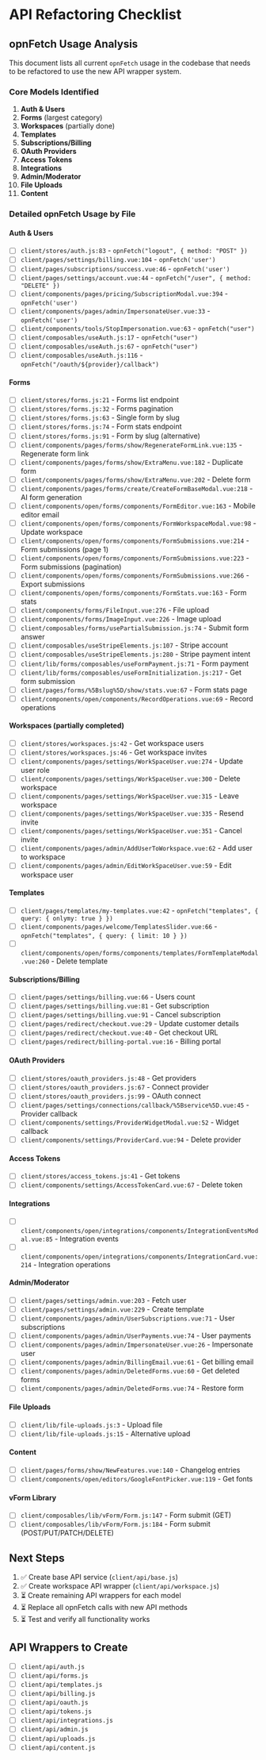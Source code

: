 # API Refactoring Checklist

## opnFetch Usage Analysis

This document lists all current `opnFetch` usage in the codebase that needs to be refactored to use the new API wrapper system.

### Core Models Identified
1. **Auth & Users**
2. **Forms** (largest category)
3. **Workspaces** (partially done)
4. **Templates**
5. **Subscriptions/Billing**
6. **OAuth Providers**
7. **Access Tokens**
8. **Integrations**
9. **Admin/Moderator**
10. **File Uploads**
11. **Content**

### Detailed opnFetch Usage by File

#### Auth & Users
- [ ] `client/stores/auth.js:83` - `opnFetch("logout", { method: "POST" })`
- [ ] `client/pages/settings/billing.vue:104` - `opnFetch('user')`
- [ ] `client/pages/subscriptions/success.vue:46` - `opnFetch('user')`
- [ ] `client/pages/settings/account.vue:44` - `opnFetch("/user", { method: "DELETE" })`
- [ ] `client/components/pages/pricing/SubscriptionModal.vue:394` - `opnFetch('user')`
- [ ] `client/components/pages/admin/ImpersonateUser.vue:33` - `opnFetch('user')`
- [ ] `client/components/tools/StopImpersonation.vue:63` - `opnFetch("user")`
- [ ] `client/composables/useAuth.js:17` - `opnFetch("user")`
- [ ] `client/composables/useAuth.js:67` - `opnFetch("user")`
- [ ] `client/composables/useAuth.js:116` - `opnFetch("/oauth/${provider}/callback")`

#### Forms
- [ ] `client/stores/forms.js:21` - Forms list endpoint
- [ ] `client/stores/forms.js:32` - Forms pagination
- [ ] `client/stores/forms.js:63` - Single form by slug
- [ ] `client/stores/forms.js:74` - Form stats endpoint
- [ ] `client/stores/forms.js:91` - Form by slug (alternative)
- [ ] `client/components/pages/forms/show/RegenerateFormLink.vue:135` - Regenerate form link
- [ ] `client/components/pages/forms/show/ExtraMenu.vue:182` - Duplicate form
- [ ] `client/components/pages/forms/show/ExtraMenu.vue:202` - Delete form
- [ ] `client/components/pages/forms/create/CreateFormBaseModal.vue:218` - AI form generation
- [ ] `client/components/open/forms/components/FormEditor.vue:163` - Mobile editor email
- [ ] `client/components/open/forms/components/FormWorkspaceModal.vue:98` - Update workspace
- [ ] `client/components/open/forms/components/FormSubmissions.vue:214` - Form submissions (page 1)
- [ ] `client/components/open/forms/components/FormSubmissions.vue:223` - Form submissions (pagination)
- [ ] `client/components/open/forms/components/FormSubmissions.vue:266` - Export submissions
- [ ] `client/components/open/forms/components/FormStats.vue:163` - Form stats
- [ ] `client/components/forms/FileInput.vue:276` - File upload
- [ ] `client/components/forms/ImageInput.vue:226` - Image upload
- [ ] `client/composables/forms/usePartialSubmission.js:74` - Submit form answer
- [ ] `client/composables/useStripeElements.js:107` - Stripe account
- [ ] `client/composables/useStripeElements.js:280` - Stripe payment intent
- [ ] `client/lib/forms/composables/useFormPayment.js:71` - Form payment
- [ ] `client/lib/forms/composables/useFormInitialization.js:217` - Get form submission
- [ ] `client/pages/forms/%5Bslug%5D/show/stats.vue:67` - Form stats page
- [ ] `client/components/open/components/RecordOperations.vue:69` - Record operations

#### Workspaces (partially completed)
- [ ] `client/stores/workspaces.js:42` - Get workspace users
- [ ] `client/stores/workspaces.js:46` - Get workspace invites
- [ ] `client/components/pages/settings/WorkSpaceUser.vue:274` - Update user role
- [ ] `client/components/pages/settings/WorkSpaceUser.vue:300` - Delete workspace
- [ ] `client/components/pages/settings/WorkSpaceUser.vue:315` - Leave workspace
- [ ] `client/components/pages/settings/WorkSpaceUser.vue:335` - Resend invite
- [ ] `client/components/pages/settings/WorkSpaceUser.vue:351` - Cancel invite
- [ ] `client/components/pages/admin/AddUserToWorkspace.vue:62` - Add user to workspace
- [ ] `client/components/pages/admin/EditWorkSpaceUser.vue:59` - Edit workspace user

#### Templates
- [ ] `client/pages/templates/my-templates.vue:42` - `opnFetch("templates", { query: { onlymy: true } })`
- [ ] `client/components/pages/welcome/TemplatesSlider.vue:66` - `opnFetch("templates", { query: { limit: 10 } })`
- [ ] `client/components/open/forms/components/templates/FormTemplateModal.vue:260` - Delete template

#### Subscriptions/Billing
- [ ] `client/pages/settings/billing.vue:66` - Users count
- [ ] `client/pages/settings/billing.vue:81` - Get subscription
- [ ] `client/pages/settings/billing.vue:91` - Cancel subscription
- [ ] `client/pages/redirect/checkout.vue:29` - Update customer details
- [ ] `client/pages/redirect/checkout.vue:40` - Get checkout URL
- [ ] `client/pages/redirect/billing-portal.vue:16` - Billing portal

#### OAuth Providers
- [ ] `client/stores/oauth_providers.js:48` - Get providers
- [ ] `client/stores/oauth_providers.js:67` - Connect provider
- [ ] `client/stores/oauth_providers.js:99` - OAuth connect
- [ ] `client/pages/settings/connections/callback/%5Bservice%5D.vue:45` - Provider callback
- [ ] `client/components/settings/ProviderWidgetModal.vue:52` - Widget callback
- [ ] `client/components/settings/ProviderCard.vue:94` - Delete provider

#### Access Tokens
- [ ] `client/stores/access_tokens.js:41` - Get tokens
- [ ] `client/components/settings/AccessTokenCard.vue:67` - Delete token

#### Integrations
- [ ] `client/components/open/integrations/components/IntegrationEventsModal.vue:85` - Integration events
- [ ] `client/components/open/integrations/components/IntegrationCard.vue:214` - Integration operations

#### Admin/Moderator
- [ ] `client/pages/settings/admin.vue:203` - Fetch user
- [ ] `client/pages/settings/admin.vue:229` - Create template
- [ ] `client/components/pages/admin/UserSubscriptions.vue:71` - User subscriptions
- [ ] `client/components/pages/admin/UserPayments.vue:74` - User payments
- [ ] `client/components/pages/admin/ImpersonateUser.vue:26` - Impersonate user
- [ ] `client/components/pages/admin/BillingEmail.vue:61` - Get billing email
- [ ] `client/components/pages/admin/DeletedForms.vue:60` - Get deleted forms
- [ ] `client/components/pages/admin/DeletedForms.vue:74` - Restore form

#### File Uploads
- [ ] `client/lib/file-uploads.js:3` - Upload file
- [ ] `client/lib/file-uploads.js:15` - Alternative upload

#### Content
- [ ] `client/pages/forms/show/NewFeatures.vue:140` - Changelog entries
- [ ] `client/components/open/editors/GoogleFontPicker.vue:119` - Get fonts

#### vForm Library
- [ ] `client/composables/lib/vForm/Form.js:147` - Form submit (GET)
- [ ] `client/composables/lib/vForm/Form.js:184` - Form submit (POST/PUT/PATCH/DELETE)

## Next Steps
1. ✅ Create base API service (`client/api/base.js`)
2. ✅ Create workspace API wrapper (`client/api/workspace.js`)
3. ⏳ Create remaining API wrappers for each model
4. ⏳ Replace all opnFetch calls with new API methods
5. ⏳ Test and verify all functionality works

## API Wrappers to Create
- [ ] `client/api/auth.js`
- [ ] `client/api/forms.js`
- [ ] `client/api/templates.js`
- [ ] `client/api/billing.js`
- [ ] `client/api/oauth.js`
- [ ] `client/api/tokens.js`
- [ ] `client/api/integrations.js`
- [ ] `client/api/admin.js`
- [ ] `client/api/uploads.js`
- [ ] `client/api/content.js`